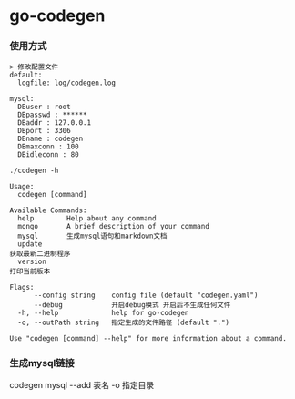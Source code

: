 # go-codegen

### 使用方式
    > 修改配置文件
    default:
      logfile: log/codegen.log
    
    mysql:
      DBuser : root
      DBpasswd : ******
      DBaddr : 127.0.0.1
      DBport : 3306
      DBname : codegen
      DBmaxconn : 100
      DBidleconn : 80

   ```
   ./codegen -h
   
   Usage:
     codegen [command]
   
   Available Commands:
     help        Help about any command
     mongo       A brief description of your command
     mysql       生成mysql语句和markdown文档
     update      
   获取最新二进制程序
     version     
   打印当前版本
   
   Flags:
         --config string    config file (default "codegen.yaml")
         --debug            开启debug模式 开启后不生成任何文件
     -h, --help             help for go-codegen
     -o, --outPath string   指定生成的文件路径 (default ".")
   
   Use "codegen [command] --help" for more information about a command.
   
   ```
   
   ### 生成mysql链接
   codegen mysql --add 表名 -o 指定目录